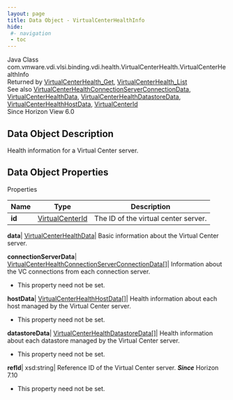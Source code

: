 ```yaml
---
layout: page
title: Data Object - VirtualCenterHealthInfo
hide:
 #- navigation
 - toc
---
```






Java Class
    com.vmware.vdi.vlsi.binding.vdi.health.VirtualCenterHealth.VirtualCenterHealthInfo  
Returned by
     [VirtualCenterHealth_Get](vdi.health.VirtualCenterHealth.md#get), [VirtualCenterHealth_List](vdi.health.VirtualCenterHealth.md#list)  
See also
     [VirtualCenterHealthConnectionServerConnectionData](vdi.health.VirtualCenterHealth.ConnectionServerConnectionData.md), [VirtualCenterHealthData](vdi.health.VirtualCenterHealth.VirtualCenterHealthData.md), [VirtualCenterHealthDatastoreData](vdi.health.VirtualCenterHealth.DatastoreData.md), [VirtualCenterHealthHostData](vdi.health.VirtualCenterHealth.HostData.md), [VirtualCenterId](vdi.entity.VirtualCenterId.md)  
Since 
    Horizon View 6.0

## Data Object Description 

Health information for a Virtual Center server. 

## Data Object Properties

Properties

Name |  Type |  Description   
---|---|---  
**id**| [VirtualCenterId](vdi.entity.VirtualCenterId.md)|  The ID of the virtual center server.   
  
**data**| [VirtualCenterHealthData](vdi.health.VirtualCenterHealth.VirtualCenterHealthData.md)|  Basic information about the Virtual Center server.   
  
**connectionServerData**| [VirtualCenterHealthConnectionServerConnectionData[]](vdi.health.VirtualCenterHealth.ConnectionServerConnectionData.md)|  Information about the VC connections from each connection server.   


 * This property need not be set.

  
**hostData**| [VirtualCenterHealthHostData[]](vdi.health.VirtualCenterHealth.HostData.md)|  Health information about each host managed by the Virtual Center server.   


 * This property need not be set.

  
**datastoreData**| [VirtualCenterHealthDatastoreData[]](vdi.health.VirtualCenterHealth.DatastoreData.md)|  Health information about each datastore managed by the Virtual Center server.   


 * This property need not be set.

  
**refId**|  xsd:string|  Reference ID of the Virtual Center server.  **_Since_** Horizon 7.10  


 * This property need not be set.

  
  

  

